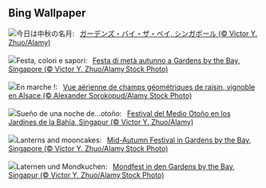 ## Bing Wallpaper
![](https://www.bing.com/th?id=OHR.MidAutumnSingapore_JA-JP4830170317_UHD.jpg&w=1000)今日は中秋の名月:&nbsp;&ensp;[ガーデンズ・バイ・ザ・ベイ, シンガポール (© Victor Y. Zhuo/Alamy)](https://www.bing.com/th?id=OHR.MidAutumnSingapore_JA-JP4830170317_UHD.jpg)
<br><br/>
![](https://www.bing.com/th?id=OHR.MidAutumnSingapore_IT-IT4809811002_UHD.jpg&w=1000)Festa, colori e sapori:&nbsp;&ensp;[Festa di metà autunno a Gardens by the Bay, Singapore (© Victor Y. Zhuo/Alamy Stock Photo)](https://www.bing.com/th?id=OHR.MidAutumnSingapore_IT-IT4809811002_UHD.jpg)
<br><br/>
![](https://www.bing.com/th?id=OHR.NordicWalkingDay_FR-FR1412128674_UHD.jpg&w=1000)En marche !:&nbsp;&ensp;[Vue aérienne de champs géométriques de raisin, vignoble en Alsace (© Alexander Sorokopud/Alamy Stock Photo)](https://www.bing.com/th?id=OHR.NordicWalkingDay_FR-FR1412128674_UHD.jpg)
<br><br/>
![](https://www.bing.com/th?id=OHR.MidAutumnSingapore_ES-ES8766898553_UHD.jpg&w=1000)Sueño de una noche de...otoño:&nbsp;&ensp;[Festival del Medio Otoño en los Jardines de la Bahía, Singapur (© Victor Y. Zhuo/Alamy)](https://www.bing.com/th?id=OHR.MidAutumnSingapore_ES-ES8766898553_UHD.jpg)
<br><br/>
![](https://www.bing.com/th?id=OHR.MidAutumnSingapore_EN-GB4580876082_UHD.jpg&w=1000)Lanterns and mooncakes:&nbsp;&ensp;[Mid-Autumn Festival in Gardens by the Bay, Singapore (© Victor Y. Zhuo/Alamy Stock Photo)](https://www.bing.com/th?id=OHR.MidAutumnSingapore_EN-GB4580876082_UHD.jpg)
<br><br/>
![](https://www.bing.com/th?id=OHR.MidAutumnSingapore_DE-DE3783759874_UHD.jpg&w=1000)Laternen und Mondkuchen:&nbsp;&ensp;[Mondfest in den Gardens by the Bay, Singapur (© Victor Y. Zhuo/Alamy Stock Photo)](https://www.bing.com/th?id=OHR.MidAutumnSingapore_DE-DE3783759874_UHD.jpg)
<br><br/>
